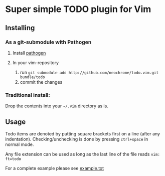 Super simple TODO plugin for Vim
================================

Installing
----------
### As a git-submodule with Pathogen
1. Install [pathogen](https://github.com/tpope/vim-pathogen)

2. In your vim-repository
	1. run `git submodule add http://github.com/neochrome/todo.vim.git bundle/todo`
	2. commit the changes

### Traditional install:
Drop the contents into your `~/.vim` directory as is.

Usage
-----
Todo items are denoted by putting square brackets first on a line (after any indentation).
Checking/unchecking is done by pressing `ctrl+space` in normal mode.

Any file extension can be used as long as the last line of the file reads
`vim: ft=todo`

For a complete example please see [example.txt](blob/master/example.txt)
